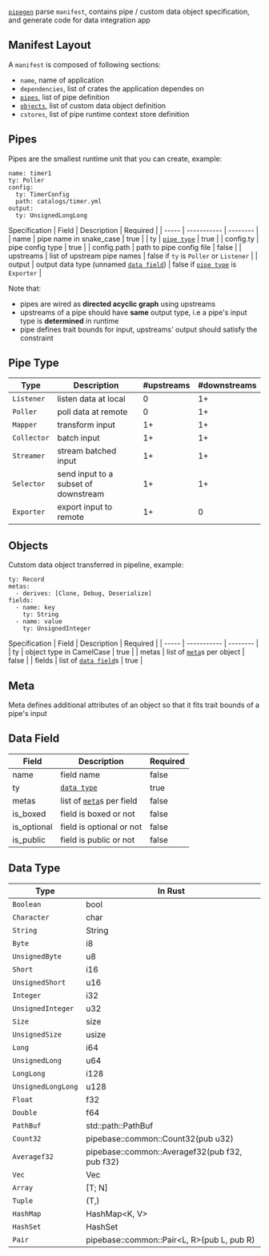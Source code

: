 [`pipegen`] parse `manifest`, contains pipe / custom data object specification, and generate code for data integration app

## Manifest Layout
A `manifest` is composed of following sections:
* `name`, name of application
* `dependencies`, list of crates the application dependes on
* [`pipes`], list of pipe definition
* [`objects`], list of custom data object definition
* `cstores`, list of pipe runtime context store definition

## Pipes
Pipes are the smallest runtime unit that you can create, example:
```
name: timer1
ty: Poller
config:
  ty: TimerConfig
  path: catalogs/timer.yml
output:
  ty: UnsignedLongLong
```
Specification
| Field | Description | Required |
| ----- | ----------- | -------- |
| name | pipe name in snake_case | true |
| ty | [`pipe type`] | true |
| config.ty | pipe config type | true |
| config.path | path to pipe config file | false |
| upstreams | list of upstream pipe names | false if `ty` is `Poller` or `Listener` |
| output | output data type (unnamed [`data field`]) | false if [`pipe type`] is `Exporter` |

Note that:
* pipes are wired as **directed acyclic graph** using upstreams
* upstreams of a pipe should have **same** output type, i.e a pipe's input type is **determined** in runtime
* pipe defines trait bounds for input, upstreams' output should satisfy the constraint

## Pipe Type
| Type | Description | #upstreams | #downstreams |
| ---- | ----------- | ---------- | ------------ |
| `Listener` | listen data at local | 0 | 1+ |
| `Poller` | poll data at remote | 0 | 1+ |
| `Mapper` | transform input | 1+ | 1+ |
| `Collector` | batch input  | 1+ | 1+ |
| `Streamer` | stream batched input | 1+ | 1+ |
| `Selector` | send input to a subset of downstream | 1+ | 1+ |
| `Exporter` | export input to remote | 1+ | 0 |

## Objects
Cutstom data object transferred in pipeline, example:
```
ty: Record
metas:
  - derives: [Clone, Debug, Deserialize]
fields:
  - name: key
    ty: String
  - name: value
    ty: UnsignedInteger
```
Specification
| Field | Description | Required |
| ----- | ----------- | -------- |
| ty | object type in CamelCase | true |
| metas | list of [`meta`]s per object | false |
| fields | list of [`data field`]s | true |

## Meta
Meta defines additional attributes of an object so that it fits trait bounds of a pipe's input 

## Data Field
| Field | Description | Required |
| ----- | ----------- | -------- |
| name | field name | false  |
| ty | [`data type`] | true |
| metas | list of [`meta`]s per field | false |
| is_boxed | field is boxed or not | false |
| is_optional | field is optional or not | false |
| is_public | field is public or not | false |

## Data Type
| Type | In Rust |
| ---- | ------- |
| `Boolean` | bool |
| `Character` | char |
| `String` | String |
| `Byte` | i8 |
| `UnsignedByte` | u8 |
| `Short` | i16 |
| `UnsignedShort` | u16 |
| `Integer` | i32 |
| `UnsignedInteger` | u32 |
| `Size` | size |
| `UnsignedSize` | usize |
| `Long` | i64 |
| `UnsignedLong` | u64 |
| `LongLong` | i128 |
| `UnsignedLongLong` | u128 |
| `Float` | f32 |
| `Double` | f64 |
| `PathBuf` | std::path::PathBuf |
| `Count32` | pipebase::common::Count32(pub u32) |
| `Averagef32` | pipebase::common::Averagef32(pub f32, pub f32) |
| `Vec` | Vec<T> |
| `Array` | [T; N] |
| `Tuple` | (T,) |
| `HashMap` | HashMap<K, V> |
| `HashSet` | HashSet<T> |
| `Pair` | pipebase::common::Pair<L, R>(pub L, pub R) |

[`data field`]: https://github.com/pipebase/pipebase/tree/main/pipegen#data-field
[`data type`]: https://github.com/pipebase/pipebase/tree/main/pipegen#data-type
[`meta`]: https://github.com/pipebase/pipebase/tree/main/pipegen#meta
[`objects`]: https://github.com/pipebase/pipebase/tree/main/pipegen#objects
[`pipegen`]: https://github.com/pipebase/pipebase/tree/main/pipegen
[`pipes`]: https://github.com/pipebase/pipebase/tree/main/pipegen#pipes
[`pipe type`]: https://github.com/pipebase/pipebase/tree/main/pipegen#pipe-type